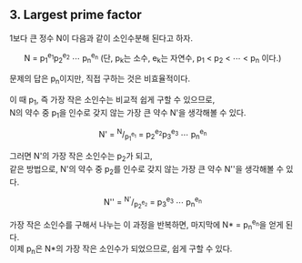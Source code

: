 ## 3. Largest prime factor

1보다 큰 정수 N이 다음과 같이 소인수분해 된다고 하자.

<p align="center">
  N = p<sub>1</sub><sup>e<sub>1</sub></sup>p<sub>2</sub><sup>e<sub>2</sub></sup> &ctdot; p<sub>n</sub><sup>e<sub>n</sub></sup> (단, p<sub>k</sub>는 소수, e<sub>k</sub>는 자연수, p<sub>1</sub> &lt; p<sub>2</sub> &lt; &ctdot; &lt; p<sub>n</sub> 이다.)
</p>

문제의 답은 p<sub>n</sub>이지만, 직접 구하는 것은 비효율적이다.

이 때 p<sub>1</sub>, 즉 가장 작은 소인수는 비교적 쉽게 구할 수 있으므로,<br>
N의 약수 중 p<sub>1</sub>을 인수로 갖지 않는 가장 큰 약수 N'을 생각해볼 수 있다.

<p align="center">
  N' = <sup>N</sup>/<sub>p<sub>1</sub><sup>e<sub>1</sub></sup></sub> = p<sub>2</sub><sup>e<sub>2</sub></sup>p<sub>3</sub><sup>e<sub>3</sub></sup> &ctdot; p<sub>n</sub><sup>e<sub>n</sub></sup>
</p>

그러면 N'의 가장 작은 소인수는 p<sub>2</sub>가 되고,<br>
같은 방법으로, N'의 약수 중 p<sub>2</sub>를 인수로 갖지 않는 가장 큰 약수 N''을 생각해볼 수 있다.

<p align="center">
  N'' = <sup>N'</sup>/<sub>p<sub>2</sub><sup>e<sub>2</sub></sup></sub> = p<sub>3</sub><sup>e<sub>3</sub></sup> &ctdot; p<sub>n</sub><sup>e<sub>n</sub></sup>
</p>

가장 작은 소인수를 구해서 나누는 이 과정을 반복하면, 마지막에 N&ast; = p<sub>n</sub><sup>e<sub>n</sub></sup>을 얻게 된다.<br>
이제 p<sub>n</sub>은 N&ast;의 가장 작은 소인수가 되었으므로, 쉽게 구할 수 있다.
